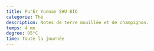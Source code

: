 ```yaml
---
title: Pu'Er Yunnan SHU BIO
categorie: Thé
description: Notes de terre mouillée et de champignon.
temps: 4 mn
degree: 95°C
time: Toute la journée
---
```


